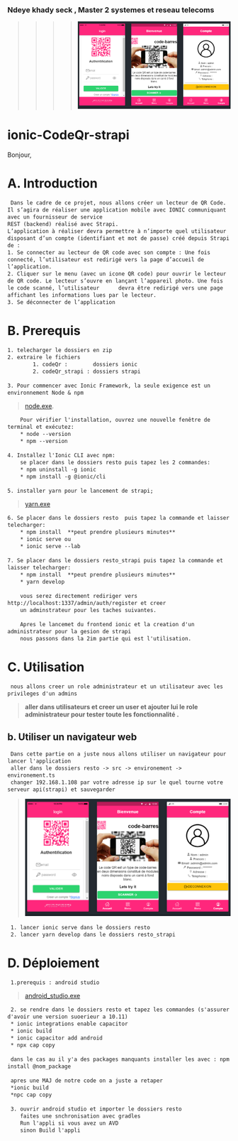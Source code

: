 ### Ndeye khady seck , Master 2 systemes et reseau telecoms
> > >   > ![image](/images/fin.PNG)
# ionic-CodeQr-strapi 
 Bonjour,


# A. Introduction
     Dans le cadre de ce projet, nous allons créer un lecteur de QR Code. Il s’agira de réaliser une application mobile avec IONIC communiquant avec un fournisseur de service
    REST (backend) réalisé avec Strapi.
    L’application à réaliser devra permettre à n’importe quel utilisateur disposant d’un compte (identifiant et mot de passe) créé depuis Strapi de :
    1. Se connecter au lecteur de QR code avec son compte : Une fois connecté, l’utilisateur est redirigé vers la page d’accueil de l’application.
    2. Cliquer sur le menu (avec un icone QR code) pour ouvrir le lecteur de QR code. Le lecteur s’ouvre en lançant l’appareil photo. Une fois le code scanné, l’utilisateur      devra être redirigé vers une page affichant les informations lues par le lecteur.
    3. Se déconnecter de l’application 

# B. Prerequis
    
    1. telecharger le dossiers en zip
    2. extraire le fichiers 
            1. codeQr :        dossiers ionic
            2. codeQr_strapi : dossiers strapi

    3. Pour commencer avec Ionic Framework, la seule exigence est un environnement Node & npm
   > [node.exe](https://nodejs.org/en/).
        
        Pour vérifier l'installation, ouvrez une nouvelle fenêtre de terminal et exécutez:
        * node --version
        * npm --version

    4. Installez l'Ionic CLI avec npm:
        se placer dans le dossiers resto puis tapez les 2 commandes:
        * npm uninstall -g ionic
        * npm install -g @ionic/cli
  
    5. installer yarn pour le lancement de strapi;
  > [yarn.exe](https://classic.yarnpkg.com/latest.msi)
  
    6. Se placer dans le dossiers resto  puis tapez la commande et laisser telecharger:
        * npm install  **peut prendre plusieurs minutes**
        * ionic serve ou 
        * ionic serve --lab
        
    7. Se placer dans le dossiers resto_strapi puis tapez la commande et laisser telecharger:
        * npm install  **peut prendre plusieurs minutes**
        * yarn develop
        
        vous serez directement rediriger vers http://localhost:1337/admin/auth/register et creer 
        un adminstrateur pour les taches suivantes.

        Apres le lancemet du frontend ionic et la creation d'un administrateur pour la gesion de strapi
        nous passons dans la 2im partie qui est l'utilisation.
        
# C. Utilisation 
    
     nous allons creer un role administrateur et un utilisateur avec les privileges d'un admins
      
> **aller dans utilisateurs et creer un user et ajouter lui le role administrateur pour tester
     toute les fonctionnalité .**
      
  ## b. Utiliser un navigateur web
     Dans cette partie on a juste nous allons utiliser un navigateur pour lancer l'application
     aller dans le dossiers resto -> src -> environement -> environement.ts
     changer 192.168.1.108 par votre adresse ip sur le quel tourne votre serveur api(strapi) et sauvegarder
> ![image](/images/fin.PNG ) 

     1. lancer ionic serve dans le dossiers resto
     2. lancer yarn develop dans le dossiers resto_strapi

 
 # D. Déploiement
     1.prerequis : android studio 
  > [android_studio.exe](https://redirector.gvt1.com/edgedl/android/studio/install/3.6.2.0/android-studio-ide-192.6308749-windows.exe)
     
     2. se rendre dans le dossiers resto et tapez les commandes (s'assurer d'avoir une version suoerieur a 10.11)
     * ionic integrations enable capacitor
     * ionic build
     * ionic capacitor add android
     * npx cap copy
     
     dans le cas au il y'a des packages manquants installer les avec : npm install @nom_package
     
     apres une MAJ de notre code on a juste a retaper
     *ionic build
     *npc cap copy
     
     3. ouvrir android studio et importer le dossiers resto 
        faites une snchronisation avec gradles
        Run l'appli si vous avez un AVD
        sinon Build l'appli 
        

      
